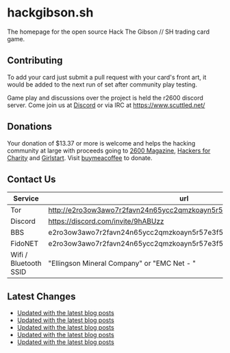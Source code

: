 # hackgibson.sh
The homepage for the open source Hack The Gibson // SH trading card game.


## Contributing

To add your card just submit a pull request with your card's front art, it would be added to the next run of set after community play testing.

Game play and discussions over the project is held the r2600 discord server. Come join us at [Discord](https://discord.com/invite/9hABUzz) or via IRC at https://www.scuttled.net/


## Donations

Your donation of $13.37 or more is welcome and helps the hacking community at large with proceeds going to [2600 Magazine](https://2600.com/), [Hackers for Charity](https://hackersforcharity.org) and [Girlstart](https://girlstart.org).  Visit [buymeacoffee](https://www.buymeacoffee.com/hackgibson.sh) to donate.


## Contact Us

Service | url
-|-
Tor | http://e2ro3ow3awo7r2favn24n65ycc2qmzkoayn5r57e3f56nvjwdcgg32ad.onion
Discord | https://discord.com/invite/9hABUzz
BBS | e2ro3ow3awo7r2favn24n65ycc2qmzkoayn5r57e3f56nvjwdcgg32ad.onion:23
FidoNET | e2ro3ow3awo7r2favn24n65ycc2qmzkoayn5r57e3f56nvjwdcgg32ad.onion:24554
Wifi / Bluetooth SSID | "Ellingson Mineral Company" or "EMC Net - <fidonet address>"

## Latest Changes
<!-- BLOG-POST-LIST:START -->
- [Updated with the latest blog posts](https://github.com/DFW2600/hackgibson.sh/commit/3015350f4386c98528b1392e7b8ac05aabef1d84)
- [Updated with the latest blog posts](https://github.com/DFW2600/hackgibson.sh/commit/74907f677f0bafd8c44dc88b9699b00513edab29)
- [Updated with the latest blog posts](https://github.com/DFW2600/hackgibson.sh/commit/8f5e8751912001f9e3d23b1c812c451f46a1f73f)
- [Updated with the latest blog posts](https://github.com/DFW2600/hackgibson.sh/commit/5671bc6ba5a51fb4c257640c97481ab4854a77cd)
- [Updated with the latest blog posts](https://github.com/DFW2600/hackgibson.sh/commit/dc1b19782357b2b63294f0e8e44b13b2e4cd7ab3)
<!-- BLOG-POST-LIST:END -->

